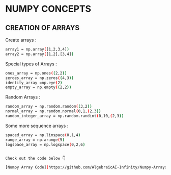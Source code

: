 # NUMPY CONCEPTS

## CREATION OF ARRAYS   

Create arrays :

```bash
array1 = np.array([1,2,3,4])
array2 = np.array([1,2],[3,4])
```

Special types of Arrays :
```bash
ones_array = np.ones((2,2))
zeroes_array = np.zeros((4,3)) 
identity_array =np.eye(2)
empty_array = np.empty((2,2))
```


Random Arrays :
```bash
random_array = np.random.random((3,2))
normal_array = np.random.normal(0,1,(2,3))          
random_integer_array = np.random.randint(0,10,(2,3))  
```

Some more sequence arrays :
```bash
spaced_array = np.linspace(0,1,4)   
range_array = np.arange(5)         
logspace_array = np.logspace(0,2,6)  


Check out the code below 👇 

[Numpy Array Code](https://github.com/AlgebraicAI-Infinity/Numpy-Arrays/blob/main/code/array-basic.py)